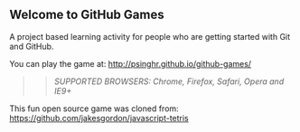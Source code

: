 ## Welcome to GitHub Games

A project based learning activity for people who are getting started with Git and GitHub.

You can play the game at: http://psinghr.github.io/github-games/

>> _*SUPPORTED BROWSERS*: Chrome, Firefox, Safari, Opera and IE9+_

This fun open source game was cloned from: https://github.com/jakesgordon/javascript-tetris
